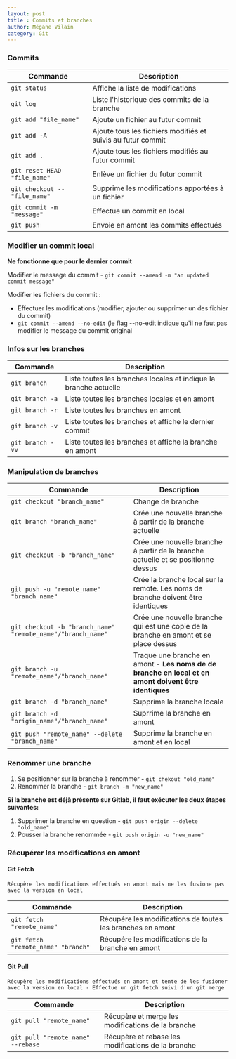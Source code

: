 ```yaml
---
layout: post
title : Commits et branches
author: Mégane Vilain
category: Git
---
```


### Commits

|Commande  | Description |
|---|---|
|`git status`|Affiche la liste de modifications|
|`git log`|Liste l'historique des commits de la branche|
|`git add "file_name"`|Ajoute un fichier au futur commit |
|`git add -A`|Ajoute tous les fichiers modifiés et suivis au futur commit|
|`git add .`|Ajoute tous les fichiers modifiés au futur commit|
|`git reset HEAD "file_name"`|Enlève un fichier du futur commit|
|`git checkout -- "file_name"`|Supprime les modifications apportées à un fichier|
|`git commit -m "message"`|Effectue un commit en local|
|`git push`|Envoie en amont les commits effectués|

### Modifier un commit **local**

**Ne fonctionne que pour le dernier commit**

Modifier le message du commit - `git commit --amend -m "an updated commit message"`

Modifier les fichiers du commit : 
* Effectuer les modifications (modifier, ajouter ou supprimer un des fichier du commit)   
* `git commit --amend --no-edit` (le flag --no-edit indique qu'il ne faut pas modifier le message du commit original
### Infos sur les branches 

|Commande  | Description |
|---|---|
|`git branch`|Liste toutes les branches locales et indique la branche actuelle|
|`git branch -a`|Liste toutes les branches locales et en amont|
|`git branch -r`|Liste toutes les branches en amont|
|`git branch -v`|Liste toutes les branches et affiche le dernier commit|
|`git branch -vv`|Liste toutes les branches et affiche la branche en amont|


### Manipulation de branches

|Commande  | Description |
|---|---|
|`git checkout "branch_name"`|Change de branche|
|`git branch "branch_name"`|Crée une nouvelle branche à partir de la branche actuelle|
|`git checkout -b "branch_name"`|Crée une nouvelle branche à partir de la branche actuelle et se positionne dessus|
|`git push -u "remote_name" "branch_name"`|Crée la branche local sur la remote. Les noms de branche doivent être identiques|
|`git checkout -b "branch_name" "remote_name"/"branch_name"`|Crée une nouvelle branche qui est une copie de la branche en amont et se place dessus|
|`git branch -u "remote_name"/"branch_name"`|Traque une branche en amont - **Les noms de de branche en local et en amont doivent être identiques**|
|`git branch -d "branch_name"`|Supprime la branche locale|
|`git branch -d "origin_name"/"branch_name"`|Suprrime la branche en amont|
|`git push "remote_name" --delete "branch_name"`|Supprime la branche en amont et en local|

### Renommer une branche

1.  Se positionner sur la branche à renommer - `git chekout "old_name"`
2.  Renommer la branche - `git branch -m "new_name"`

**Si la branche est déjà présente sur Gitlab, il faut exécuter les deux étapes suivantes:**
1.  Supprimer la branche en question - `git push origin --delete "old_name"`
2.  Pousser la branche renommée - `git push origin -u "new_name"`

### Récupérer les modifications en amont

#### Git Fetch

```
Récupère les modifications effectués en amont mais ne les fusione pas avec la version en local
```

|Commande  | Description |
|---|---|
|`git fetch "remote_name"`|Récupére les modifications de toutes les branches en amont|
|`git fetch "remote_name" "branch"`|Récupére les modifications de la branche en amont|

#### Git Pull

```
Récupère les modifications effectués en amont et tente de les fusioner avec la version en local - Effectue un git fetch suivi d'un git merge
```

|Commande  | Description |
|---|---|
|`git pull "remote_name"`|Récupère et merge les modifications de la branche|
|`git pull "remote_name" --rebase`|Récupère et rebase les modifications de la branche|